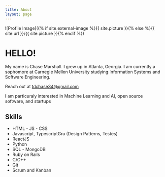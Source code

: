 ```yaml
---
title: About
layout: page
---
```

![Profile Image]({% if site.external-image %}{{ site.picture }}{% else %}{{ site.url }}/{{ site.picture }}{% endif %})

<h1>HELLO!</h1>

<p>My name is Chase Marshall. I grew up in Atlanta, Georgia. I am currently a sophomore at Carnegie Mellon University studying Information Systems and Software Engineering.</p>

<p>Reach out at <a href="mailto: tdchase34@gmail.com">tdchase34@gmail.com</a></p>

<p>I am particuraly interested in Machine Learning and AI, open source software, and startups</p>

<h2>Skills</h2>

<ul class="skill-list">
	<li>HTML - JS - CSS</li>
	<li>Javascript, TypescriptGru (Design Patterns, Testes)</li>
	<li>ReactJS</li>
	<li>Python</li>
	<li>SQL - MongoDB</li>
	<li>Ruby on Rails</li>
	<li>C/C++</li>
	<li>Git</li>
	<li>Scrum and Kanban</li>
</ul>

